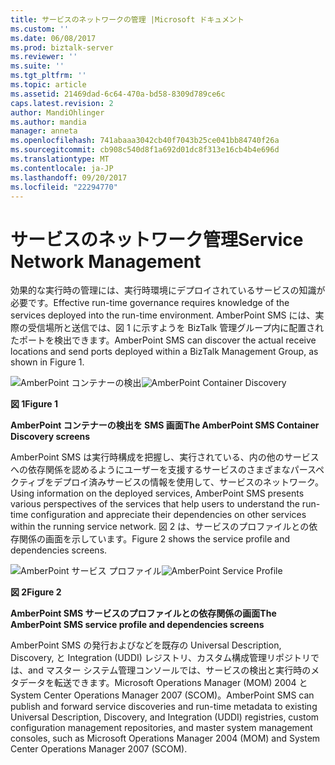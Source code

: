 ```yaml
---
title: サービスのネットワークの管理 |Microsoft ドキュメント
ms.custom: ''
ms.date: 06/08/2017
ms.prod: biztalk-server
ms.reviewer: ''
ms.suite: ''
ms.tgt_pltfrm: ''
ms.topic: article
ms.assetid: 21469dad-6c64-470a-bd58-8309d789ce6c
caps.latest.revision: 2
author: MandiOhlinger
ms.author: mandia
manager: anneta
ms.openlocfilehash: 741abaaa3042cb40f7043b25ce041bb84740f26a
ms.sourcegitcommit: cb908c540d8f1a692d01dc8f313e16cb4b4e696d
ms.translationtype: MT
ms.contentlocale: ja-JP
ms.lasthandoff: 09/20/2017
ms.locfileid: "22294770"
---
```

# <a name="service-network-management"></a><span data-ttu-id="efd04-102">サービスのネットワーク管理</span><span class="sxs-lookup"><span data-stu-id="efd04-102">Service Network Management</span></span>
<span data-ttu-id="efd04-103">効果的な実行時の管理には、実行時環境にデプロイされているサービスの知識が必要です。</span><span class="sxs-lookup"><span data-stu-id="efd04-103">Effective run-time governance requires knowledge of the services deployed into the run-time environment.</span></span> <span data-ttu-id="efd04-104">AmberPoint SMS には、実際の受信場所と送信では、図 1 に示すようを BizTalk 管理グループ内に配置されたポートを検出できます。</span><span class="sxs-lookup"><span data-stu-id="efd04-104">AmberPoint SMS can discover the actual receive locations and send ports deployed within a BizTalk Management Group, as shown in Figure 1.</span></span>  
  
 <span data-ttu-id="efd04-105">![AmberPoint コンテナーの検出](../esb-toolkit/media/ch9-amberpointcontainerdiscovery.gif "Ch9 AmberPointContainerDiscovery")</span><span class="sxs-lookup"><span data-stu-id="efd04-105">![AmberPoint Container Discovery](../esb-toolkit/media/ch9-amberpointcontainerdiscovery.gif "Ch9-AmberPointContainerDiscovery")</span></span>  
  
 <span data-ttu-id="efd04-106">**図 1**</span><span class="sxs-lookup"><span data-stu-id="efd04-106">**Figure 1**</span></span>  
  
 <span data-ttu-id="efd04-107">**AmberPoint コンテナーの検出を SMS 画面**</span><span class="sxs-lookup"><span data-stu-id="efd04-107">**The AmberPoint SMS Container Discovery screens**</span></span>  
  
 <span data-ttu-id="efd04-108">AmberPoint SMS は実行時構成を把握し、実行されている、内の他のサービスへの依存関係を認めるようにユーザーを支援するサービスのさまざまなパースペクティブをデプロイ済みサービスの情報を使用して、サービスのネットワーク。</span><span class="sxs-lookup"><span data-stu-id="efd04-108">Using information on the deployed services, AmberPoint SMS presents various perspectives of the services that help users to understand the run-time configuration and appreciate their dependencies on other services within the running service network.</span></span> <span data-ttu-id="efd04-109">図 2 は、サービスのプロファイルとの依存関係の画面を示しています。</span><span class="sxs-lookup"><span data-stu-id="efd04-109">Figure 2 shows the service profile and dependencies screens.</span></span>  
  
 <span data-ttu-id="efd04-110">![AmberPoint サービス プロファイル](../esb-toolkit/media/ch9-amberpointserviceprofile.gif "Ch9 AmberPointServiceProfile")</span><span class="sxs-lookup"><span data-stu-id="efd04-110">![AmberPoint Service Profile](../esb-toolkit/media/ch9-amberpointserviceprofile.gif "Ch9-AmberPointServiceProfile")</span></span>  
  
 <span data-ttu-id="efd04-111">**図 2**</span><span class="sxs-lookup"><span data-stu-id="efd04-111">**Figure 2**</span></span>  
  
 <span data-ttu-id="efd04-112">**AmberPoint SMS サービスのプロファイルとの依存関係の画面**</span><span class="sxs-lookup"><span data-stu-id="efd04-112">**The AmberPoint SMS service profile and dependencies screens**</span></span>  
  
 <span data-ttu-id="efd04-113">AmberPoint SMS の発行およびなどを既存の Universal Description, Discovery, と Integration (UDDI) レジストリ、カスタム構成管理リポジトリでは、and マスター システム管理コンソールでは、サービスの検出と実行時のメタデータを転送できます。Microsoft Operations Manager (MOM) 2004 と System Center Operations Manager 2007 (SCOM)。</span><span class="sxs-lookup"><span data-stu-id="efd04-113">AmberPoint SMS can publish and forward service discoveries and run-time metadata to existing Universal Description, Discovery, and Integration (UDDI) registries, custom configuration management repositories, and master system management consoles, such as Microsoft Operations Manager 2004 (MOM) and System Center Operations Manager 2007 (SCOM).</span></span>
